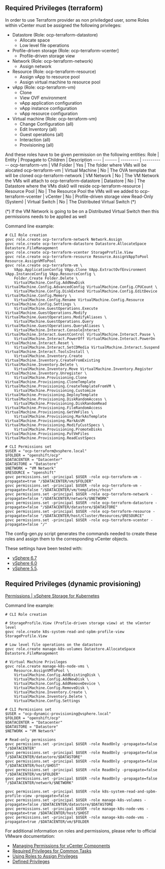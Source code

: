 ## Required Privileges (terraform)

In order to use Terraform provider as non priviledged user, some Roles within vCenter must be assigned the following privileges:

- Datastore (Role: ocp-terraform-datastore)
  - Allocate space
  - Low level file operations
- Profile-driven storage (Role: ocp-terraform-vcenter]
  - Profile-driven storage view
- Network (Role: ocp-terraform-network)
  - Assign network
- Resource (Role: ocp-terraform-resource)
  - Assign vApp to resource pool
  - Assign virtual machine to resource pool
- vApp (Role: ocp-terraform-vm)
  - Clone
  - View OVF environment
  - vApp application configuration
  - vApp instance configuration
  - vApp resource configuration
- Virtual machine (Role: ocp-terraform-vm)
  - Change Configuration (all)
  - Edit Inventory (all)
  - Guest operations (all)
  - Interaction (all)
  - Provisioning (all)

And these roles have to be given permission on the following entities:
Role | Entity | Propagate to Children | Description
---- | ------ | --------- | -----------
ocp-terraform-vm | VM Folder | Yes | The folder where VMs will be alocated
ocp-terraform-vm | Virtual Machine | No | The OVA template that will be cloned
ocp-terraform-network | VM Network | No | The VM Network the VMs will attach  to
ocp-terraform-datastore | Datastore | No | The Datastore where the VMs disk0 will reside
ocp-terraform-resource | Resource Pool |  No | The Resource Pool the VMs will we added to
ocp-terraform-vcenter | vCenter | No | Profile-driven storage view
Read-Only (System) | Virtual Switch | No | The Distributed Virtual Switch (\*)

(\*) If the VM Network is going to be on a Distributed Virtual Switch then this permissions needs to be applied as well

Command line example:
```
# CLI Role creation
govc role.create ocp-terraform-network Network.Assign
govc role.create ocp-terraform-datastore Datastore.AllocateSpace Datastore.FileManagement 
govc role.create ocp-terraform-vcenter StorageProfile.View
govc role.create ocp-terraform-resource Resource.AssignVAppToPool Resource.AssignVMToPool
govc role.create ocp-terraform-vm \
	VApp.ApplicationConfig VApp.Clone VApp.ExtractOvfEnvironment VApp.InstanceConfig VApp.ResourceConfig \
	Folder.Create Folder.Delete \
	VirtualMachine.Config.AddNewDisk VirtualMachine.Config.AdvancedConfig VirtualMachine.Config.CPUCount \
	VirtualMachine.Config.DiskExtend VirtualMachine.Config.EditDevice VirtualMachine.Config.Memory \
	VirtualMachine.Config.Rename VirtualMachine.Config.Resource VirtualMachine.Config.Settings \
	VirtualMachine.GuestOperations.Execute VirtualMachine.GuestOperations.Modify VirtualMachine.GuestOperations.ModifyAliases \
	VirtualMachine.GuestOperations.Query VirtualMachine.GuestOperations.QueryAliases \
	VirtualMachine.Interact.ConsoleInteract VirtualMachine.Interact.GuestControl VirtualMachine.Interact.Pause \
	VirtualMachine.Interact.PowerOff VirtualMachine.Interact.PowerOn VirtualMachine.Interact.Reset \
	VirtualMachine.Interact.SetCDMedia VirtualMachine.Interact.Suspend VirtualMachine.Interact.ToolsInstall \
	VirtualMachine.Inventory.Create VirtualMachine.Inventory.CreateFromExisting VirtualMachine.Inventory.Delete \
	VirtualMachine.Inventory.Move VirtualMachine.Inventory.Register VirtualMachine.Inventory.Unregister \
	VirtualMachine.Provisioning.Clone VirtualMachine.Provisioning.CloneTemplate VirtualMachine.Provisioning.CreateTemplateFromVM \
	VirtualMachine.Provisioning.Customize VirtualMachine.Provisioning.DeployTemplate VirtualMachine.Provisioning.DiskRandomAccess \
	VirtualMachine.Provisioning.DiskRandomRead VirtualMachine.Provisioning.FileRandomAccess VirtualMachine.Provisioning.GetVmFiles \
	VirtualMachine.Provisioning.MarkAsTemplate VirtualMachine.Provisioning.MarkAsVM VirtualMachine.Provisioning.ModifyCustSpecs \
	VirtualMachine.Provisioning.PromoteDisks VirtualMachine.Provisioning.PutVmFiles VirtualMachine.Provisioning.ReadCustSpecs

# CLI Permissions set
$USER = "ocp-terraform@vsphere.local"
$FOLDER = "openshift/ocp"
$DATACENTER = "Datacenter"
$DATASTORE = "Datastore"
$NETWORK = "VM Network"
$RESOURCE = "openshift"
govc permissions.set -principal $USER -role ocp-terraform-vm -propagate=true "/$DATACENTER/vm/$FOLDER"
govc permissions.set -principal $USER -role ocp-terraform-vm -propagate=false "/$DATACENTER/vm/templates/rhcos"
govc permissions.set -principal $USER -role ocp-terraform-network -propagate=false "/$DATACENTER/network/$NETWORK"
govc permissions.set -principal $USER -role ocp-terraform-datastore -propagate=false "/$DATACENTER/datastore/$DATASTORE"
govc permissions.set -principal $USER -role ocp-terraform-resource -propagate=false "/$DATACENTER/host/Cluster/Resources/$RESOURCE"
govc permissions.set -principal $USER -role ocp-terraform-vcenter -propagate=false "/"
```

The config-gen.py script generates the commands needed to create these roles and assign them to the corresponding vCenter objects.

These settings have been tested with:
- [vSphere 6.7](https://pubs.vmware.com/vsphere-60/index.jsp?topic=%2Fcom.vmware.vsphere.security.doc%2FGUID-18071E9A-EED1-4968-8D51-E0B4F526FDA3.html)
- [vSphere 6.0](https://pubs.vmware.com/vsphere-60/index.jsp?topic=%2Fcom.vmware.vsphere.security.doc%2FGUID-18071E9A-EED1-4968-8D51-E0B4F526FDA3.html)
- [vSphere 5.5](https://pubs.vmware.com/vsphere-55/index.jsp?topic=%2Fcom.vmware.vsphere.security.doc%2FGUID-18071E9A-EED1-4968-8D51-E0B4F526FDA3.html). 

## Required Privileges (dynamic provisioning)
[Permissions | vSphere Storage for Kubernetes](https://vmware.github.io/vsphere-storage-for-kubernetes/documentation/vcp-roles.html)

Command line example:
```
# CLI Role creation

# StorageProfile.View (Profile-driven storage view) at the vCenter level
govc role.create k8s-system-read-and-spbm-profile-view StorageProfile.View

# Low level file operations on the datastore
govc role.create manage-k8s-volumes Datastore.AllocateSpace Datastore.FileManagement

# Virtual Machine Privileges
govc role.create manage-k8s-node-vms \
	Resource.AssignVMToPool \
	VirtualMachine.Config.AddExistingDisk \
	VirtualMachine.Config.AddNewDisk \
	VirtualMachine.Config.AddRemoveDevice \
	VirtualMachine.Config.RemoveDisk \
	VirtualMachine.Inventory.Create \
	VirtualMachine.Inventory.Delete \
	VirtualMachine.Config.Settings

# CLI Permissions set
$USER = "ocp-dynamic-provisioning@vsphere.local"
$FOLDER = "openshift/ocp"
$DATACENTER = "Datacenter"
$DATASTORE = "Datastore"
$NETWORK = "VM Network"

# Read-only permissions
govc permissions.set -principal $USER -role ReadOnly -propagate=false "/$DATACENTER"
govc permissions.set -principal $USER -role ReadOnly -propagate=false "/$DATACENTER/datastore/$DATASTORE"
govc permissions.set -principal $USER -role ReadOnly -propagate=false "/$DATACENTER/host/$HOST"
govc permissions.set -principal $USER -role ReadOnly -propagate=false "/$DATACENTER/vm/$FOLDER"
govc permissions.set -principal $USER -role ReadOnly -propagate=false "/$DATACENTER/network/$NETWORK"

govc permissions.set -principal $USER -role k8s-system-read-and-spbm-profile-view -propagate=false
govc permissions.set -principal $USER -role manage-k8s-volumes -propagate=false /$DATACENTER/datastore/$DATASTORE
govc permissions.set -principal $USER -role manage-k8s-node-vms -propagate=true /$DATACENTER/host/$HOST
govc permissions.set -principal $USER -role manage-k8s-node-vms -propagate=true /$DATACENTER/vm/$FOLDER
```

For additional information on roles and permissions, please refer to official VMware documentation:
- [Managing Permissions for vCenter Components](https://docs.vmware.com/en/VMware-vSphere/6.7/com.vmware.vsphere.security.doc/GUID-3B78EEB3-23E2-4CEB-9FBD-E432B606011A.html)
- [Required Privileges for Common Tasks](https://docs.vmware.com/en/VMware-vSphere/6.7/com.vmware.vsphere.security.doc/GUID-4D0F8E63-2961-4B71-B365-BBFA24673FDB.html)
- [Using Roles to Assign Privileges](https://docs.vmware.com/en/VMware-vSphere/6.7/com.vmware.vsphere.security.doc/GUID-18071E9A-EED1-4968-8D51-E0B4F526FDA3.html)
- [Defined Privileges](https://docs.vmware.com/en/VMware-vSphere/6.7/com.vmware.vsphere.security.doc/GUID-ED56F3C4-77D0-49E3-88B6-B99B8B437B62.html)
